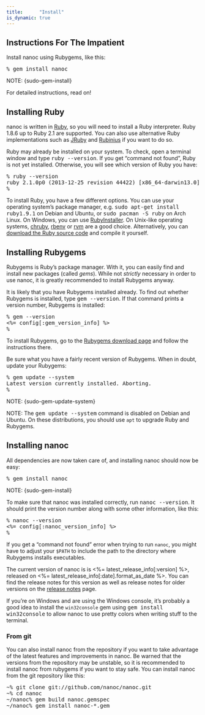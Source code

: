 ```yaml
---
title:      "Install"
is_dynamic: true
---
```


Instructions For The Impatient
-----------------------------

Install nanoc using Rubygems, like this:

<pre title="Installing nanoc"><span class="prompt">%</span> <kbd>gem install nanoc</kbd></pre>

NOTE: {sudo-gem-install}

For detailed instructions, read on!

Installing Ruby
---------------

nanoc is written in [Ruby](http://ruby-lang.org/), so you will need to install a Ruby interpreter. Ruby 1.8.6 up to Ruby 2.1 are supported. You can also use alternative Ruby implementations such as [JRuby](http://jruby.org/) and [Rubinius](http://rubini.us/) if you want to do so.

Ruby may already be installed on your system. To check, open a terminal window and type <kbd>ruby \--version</kbd>. If you get “command not found”, Ruby is not yet installed. Otherwise, you will see which version of Ruby you have:

<pre title="Checking whether Ruby is installed"><span class="prompt">%</span> <kbd>ruby --version</kbd>
<kbd>ruby 2.1.0p0 (2013-12-25 revision 44422) [x86_64-darwin13.0]</kbd>
<span class="prompt">%</span> </pre>

To install Ruby, you have a few different options. You can use your operating system’s package manager, e.g. <kbd>sudo apt-get install ruby1.9.1</kbd> on Debian and Ubuntu, or <kbd>sudo pacman -S ruby</kbd> on Arch Linux. On Windows, you can use [RubyInstaller](http://rubyinstaller.org/). On Unix-like operating systems, [chruby](https://github.com/postmodern/chruby), [rbenv](http://rbenv.org/) or [rvm](http://rvm.io/) are a good choice. Alternatively, you can [download the Ruby source code](https://www.ruby-lang.org/en/downloads/) and compile it yourself.

Installing Rubygems
-------------------

Rubygems is Ruby’s package manager. With it, you can easily find and install new packages (called _gems_). While not _strictly_ necessary in order to use nanoc, it is greatly recommended to install Rubygems anyway.

It is likely that you have Rubygems installed already. To find out whether Rubygems is installed, type <kbd>gem \--version</kbd>. If that command prints a version number, Rubygems is installed:

<pre title="Checking whether Rubygems is installed"><span class="prompt">%</span> <kbd>gem --version</kbd>
<%= config[:gem_version_info] %>
<span class="prompt">%</span> </pre>

To install Rubygems, go to the [Rubygems download page](http://rubygems.org/pages/download) and follow the instructions there.

Be sure what you have a fairly recent version of Rubygems. When in doubt, update your Rubygems:

<pre title="Updating Rubygems"><span class="prompt">%</span> <kbd>gem update --system</kbd>
Latest version currently installed. Aborting.
<span class="prompt">%</span> </pre>

NOTE: {sudo-gem-update-system}

NOTE: The <kbd>gem update --system</kbd> command is disabled on Debian and Ubuntu. On these distributions, you should use <code>apt</code> to upgrade Ruby and Rubygems.

Installing nanoc
----------------

All dependencies are now taken care of, and installing nanoc should now be easy:

<pre title="Installing nanoc"><span class="prompt">%</span> <kbd>gem install nanoc</kbd></pre>

NOTE: {sudo-gem-install}

To make sure that nanoc was installed correctly, run <kbd>nanoc \--version</kbd>. It should print the version number along with some other information, like this:

<pre title="Checking whether nanoc is correctly installed"><span class="prompt">%</span> <kbd>nanoc --version</kbd>
<%= config[:nanoc_version_info] %>
<span class="prompt">%</span> </pre>

If you get a “command not found” error when trying to run `nanoc`, you might have to adjust your `$PATH` to include the path to the directory where Rubygems installs executables.

The current version of nanoc is is <%= latest_release_info[:version] %>, released on <%= latest_release_info[:date].format_as_date %>. You can find the release notes for this version as well as release notes for older versions on the [release notes](/release-notes/) page.

If you’re on Windows and are using the Windows console, it’s probably a good idea to install the `win32console` gem using <kbd>gem install win32console</kbd> to allow nanoc to use pretty colors when writing stuff to the terminal.

### From git

You can also install nanoc from the repository if you want to take advantage of the latest features and improvements in nanoc. Be warned that the versions from the repository may be unstable, so it is recommended to install nanoc from rubygems if you want to stay safe. You can install nanoc from the git repository like this:

<pre title="Installing nanoc from the git repository"><span class="prompt">~%</span> <kbd>git clone git://github.com/nanoc/nanoc.git</kbd>
<span class="prompt">~%</span> <kbd>cd nanoc</kbd>
<span class="prompt">~/nanoc%</span> <kbd>gem build nanoc.gemspec</kbd>
<span class="prompt">~/nanoc%</span> <kbd>gem install nanoc-*.gem</kbd></pre>
